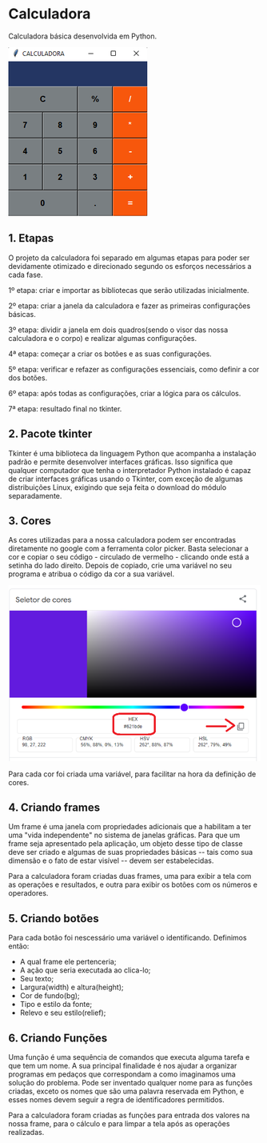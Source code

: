 # Calculadora
Calculadora básica desenvolvida em Python.

![](imagens/calculadora.png)

## 1. Etapas
O projeto da calculadora foi separado em algumas etapas para poder ser devidamente otimizado e direcionado segundo os esforços necessários a cada fase.

1º etapa: criar e importar as bibliotecas que serão utilizadas inicialmente.

2º etapa: criar a janela da calculadora e fazer as primeiras configurações básicas. 

3º etapa: dividir a janela em dois quadros(sendo o visor das nossa calculadora e o corpo) e realizar algumas configurações.

4ª etapa: começar a criar os botões e as suas configurações.

5º etapa: verificar e refazer as configurações essenciais, como definir a cor dos botões.

6º etapa: após todas as configurações, criar a lógica para os cálculos.

7ª etapa: resultado final no tkinter.

## 2. Pacote tkinter

Tkinter é uma biblioteca da linguagem Python que acompanha a instalação padrão e permite desenvolver interfaces gráficas. Isso significa que qualquer computador que tenha o interpretador Python instalado é capaz de criar interfaces gráficas usando o Tkinter, com exceção de algumas distribuições Linux, exigindo que seja feita o download do módulo separadamente.

## 3. Cores

As cores utilizadas para a nossa calculadora podem ser encontradas diretamente no google com a ferramenta color picker. Basta selecionar a cor e copiar o seu código - circulado de vermelho - clicando onde está a setinha do lado direito. Depois de copiado, crie uma variável no seu programa e atribua o código da cor a sua variável.

![](imagens/cores.png)

Para cada cor foi criada uma variável, para facilitar na hora da definição de cores.

## 4. Criando frames 
Um frame é uma janela com propriedades adicionais que a habilitam a ter uma "vida independente" no sistema de janelas gráficas. Para que um frame seja apresentado pela aplicação, um objeto desse tipo de classe deve ser criado e algumas de suas propriedades básicas -- tais como sua dimensão e o fato de estar visível -- devem ser estabelecidas.

Para a calculadora foram criadas duas frames, uma para exibir a tela com as operações e resultados, e outra para exibir os botões com os números e operadores.

## 5. Criando botões

Para cada botão foi nescessário uma variável o identificando. Definimos então:

- A qual frame ele pertenceria;
- A ação que seria executada ao clica-lo;
- Seu texto;
- Largura(width) e altura(height);
- Cor de fundo(bg);
- Tipo e estilo da fonte;
- Relevo e seu estilo(relief);

## 6. Criando Funções

Uma função é uma sequência de comandos que executa alguma tarefa e que tem um nome. A sua principal finalidade é nos ajudar a organizar programas em pedaços que correspondam a como imaginamos uma solução do problema. Pode ser inventado qualquer nome para as funções criadas, exceto os nomes que são uma palavra reservada em Python, e esses nomes devem seguir a regra de identificadores permitidos. 

Para a calculadora foram criadas as funções para entrada dos valores na nossa frame, para o cálculo e para limpar a tela após as operações realizadas.





